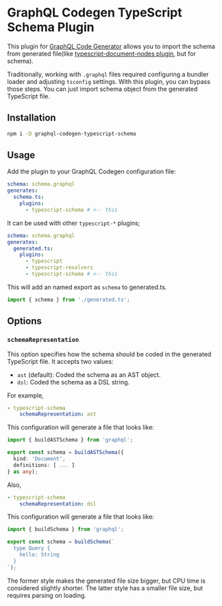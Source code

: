 # GraphQL Codegen TypeScript Schema Plugin

This plugin for [GraphQL Code Generator](https://the-guild.dev/graphql/codegen) allows you to import the schema from generated file(like [typescript-document-nodes plugin](https://the-guild.dev/graphql/codegen/plugins/typescript/typescript-document-nodes), but for schema).

Traditionally, working with `.graphql` files required configuring a bundler loader and adjusting `tsconfig` settings. With this plugin, you can bypass those steps. You can just import schema object from the generated TypeScript file.

## Installation

```bash
npm i -D graphql-codegen-typescript-schema
```

## Usage

Add the plugin to your GraphQL Codegen configuration file:

```yaml
schema: schema.graphql
generates:
  schema.ts:
    plugins:
      - typescript-schema # <-- this
```

It can be used with other `typescript-*` plugins;

```yaml
schema: schema.graphql
generates:
  generated.ts:
    plugins:
      - typescript
      - typescript-resolvers
      - typescript-schema # <-- this
```

This will add an named export as `schema` to generated.ts.

```typescript
import { schema } from './generated.ts';
```

## Options

### `schemaRepresentation`

This option specifies how the schema should be coded in the generated TypeScript file. It accepts two values:

- `ast` (default): Coded the schema as an AST object.
- `dsl`: Coded the schema as a DSL string.

For example,

```yaml
- typescript-schema
    schemaRepresentation: ast
```

This configuration will generate a file that looks like:

```typescript
import { buildASTSchema } from 'graphql';

export const schema = buildASTSchema({
  kind: 'Document',
  definitions: [ ... ]
} as any);
```

Also,

```yaml
- typescript-schema
    schemaRepresentation: dsl
```

This configuration will generate a file that looks like:

```typescript
import { buildSchema } from 'graphql';

export const schema = buildSchema(`
  type Query {
    hello: String
  }
`);
```

The former style makes the generated file size bigger, but CPU time is considered slightly shorter. The latter style has a smaller file size, but requires parsing on loading.
